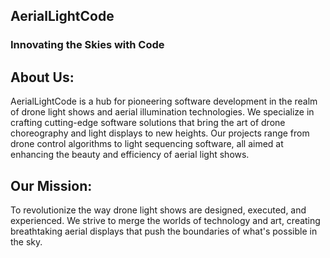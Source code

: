 ## AerialLightCode
### Innovating the Skies with Code

## About Us:
AerialLightCode is a hub for pioneering software development in the realm of drone light shows and aerial illumination technologies. We specialize in crafting cutting-edge software solutions that bring the art of drone choreography and light displays to new heights. Our projects range from drone control algorithms to light sequencing software, all aimed at enhancing the beauty and efficiency of aerial light shows.

## Our Mission:
To revolutionize the way drone light shows are designed, executed, and experienced. We strive to merge the worlds of technology and art, creating breathtaking aerial displays that push the boundaries of what's possible in the sky.
